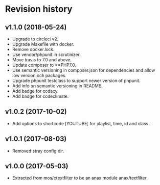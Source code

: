 Revision history
=================================



v1.1.0 (2018-05-24)
-----------------------------------

* Upgrade to circleci v2.
* Upgrade Makefile with docker.
* Remove docker.lock.
* Use vendor/phpunit in scrutinizer.
* Move travis to 7.0 and above.
* Update composer to >=PHP7.0.
* Use semantic versioning in composer.json for dependencies and allow low version och packages.
* Upgrade phpunit testclass to support newer version of phpunit.
* Add info on semantic versioning in README.
* Add badge for codacy.
* Add badge for codeclimate.



v1.0.2 (2017-10-02)
-----------------------------------

* Add options to shortcode [YOUTUBE] for playlist, time, id and class.



v1.0.1 (2017-08-03)
---------------------------------

* Removed stray config dir.



v1.0.0 (2017-05-03)
---------------------------------

* Extracted from mos/ctextfilter to be an anax module anax/textfilter.
